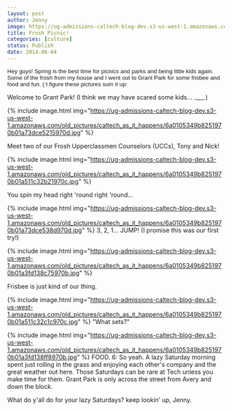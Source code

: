 ```yaml
---
layout: post
author: Jenny
image: https://ug-admissions-caltech-blog-dev.s3-us-west-1.amazonaws.com/old_pictures/caltech_as_it_happens/6a0105349b8251970b01a3fd139097970b.jpg
title: Frosh Picnic!
categories: [culture]
status: Publish
date: 2014-06-04
---
```


<span style="font-family: arial, helvetica, sans-serif; font-size: 10pt; text-align: left;">Hey guys!
Spring is the best time for picnics and parks and being little kids again. Some of the frosh from my house and I went out to Grant Park for some frisbee and food and fun. (:I figure these pictures sum it up:

Welcome to Grant Park! (I think we may have scared some kids... .___.)


{% include image.html img="https://ug-admissions-caltech-blog-dev.s3-us-west-1.amazonaws.com/old_pictures/caltech_as_it_happens/6a0105349b8251970b01a73dce5215970d.jpg" %}

Meet two of our Frosh Upperclassmen Counselors (UCCs), Tony and Nick!


{% include image.html img="https://ug-admissions-caltech-blog-dev.s3-us-west-1.amazonaws.com/old_pictures/caltech_as_it_happens/6a0105349b8251970b01a511c32b21970c.jpg" %}

You spin my head right 'round right 'round...


{% include image.html img="https://ug-admissions-caltech-blog-dev.s3-us-west-1.amazonaws.com/old_pictures/caltech_as_it_happens/6a0105349b8251970b01a73dce538d970d.jpg" %}
3, 2, 1... JUMP! (I promise this was our first try!)


{% include image.html img="https://ug-admissions-caltech-blog-dev.s3-us-west-1.amazonaws.com/old_pictures/caltech_as_it_happens/6a0105349b8251970b01a3fd138c75970b.jpg" %}

Frisbee is just kind of our thing.


{% include image.html img="https://ug-admissions-caltech-blog-dev.s3-us-west-1.amazonaws.com/old_pictures/caltech_as_it_happens/6a0105349b8251970b01a511c32c1c970c.jpg" %}
"What sets?"


{% include image.html img="https://ug-admissions-caltech-blog-dev.s3-us-west-1.amazonaws.com/old_pictures/caltech_as_it_happens/6a0105349b8251970b01a3fd138ff8970b.jpg" %}
FOOD. 6:
So yeah. A lazy Saturday morning spent just rolling in the grass and enjoying each other's company and the great weather out here. Those Saturdays can be rare at Tech unless you make time for them. Grant Park is only across the street from Avery and down the block.

What do y'all do for your lazy Saturdays?
keep lookin' up,
Jenny.

